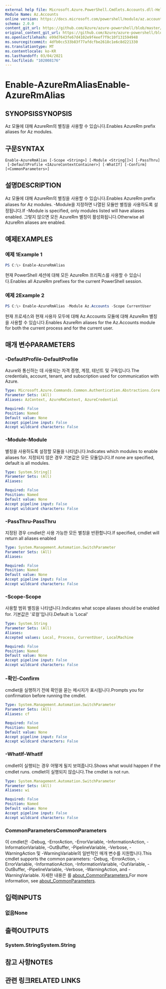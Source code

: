 ```yaml
---
external help file: Microsoft.Azure.PowerShell.Cmdlets.Accounts.dll-Help.xml
Module Name: Az.Accounts
online version: https://docs.microsoft.com/powershell/module/az.accounts/enable-azurermalias
schema: 2.0.0
content_git_url: https://github.com/Azure/azure-powershell/blob/master/src/Accounts/Accounts/help/Enable-AzureRmAlias.md
original_content_git_url: https://github.com/Azure/azure-powershell/blob/master/src/Accounts/Accounts/help/Enable-AzureRmAlias.md
ms.openlocfilehash: e99d7643fe67d4102e9f4eef7f9c10f131594948
ms.sourcegitcommit: 4dfb0cc533b83f77afdcfbe2618c1e6c8d221330
ms.translationtype: MT
ms.contentlocale: ko-KR
ms.lasthandoff: 03/04/2021
ms.locfileid: "102008176"
---
```

# <span data-ttu-id="4fef0-101">Enable-AzureRmAlias</span><span class="sxs-lookup"><span data-stu-id="4fef0-101">Enable-AzureRmAlias</span></span>

## <span data-ttu-id="4fef0-102">SYNOPSIS</span><span class="sxs-lookup"><span data-stu-id="4fef0-102">SYNOPSIS</span></span>
<span data-ttu-id="4fef0-103">Az 모듈에 대해 AzureRm의 별칭을 사용할 수 있습니다.</span><span class="sxs-lookup"><span data-stu-id="4fef0-103">Enables AzureRm prefix aliases for Az modules.</span></span>

## <span data-ttu-id="4fef0-104">구문</span><span class="sxs-lookup"><span data-stu-id="4fef0-104">SYNTAX</span></span>

```
Enable-AzureRmAlias [-Scope <String>] [-Module <String[]>] [-PassThru]
 [-DefaultProfile <IAzureContextContainer>] [-WhatIf] [-Confirm] [<CommonParameters>]
```

## <span data-ttu-id="4fef0-105">설명</span><span class="sxs-lookup"><span data-stu-id="4fef0-105">DESCRIPTION</span></span>
<span data-ttu-id="4fef0-106">Az 모듈에 대해 AzureRm의 별칭을 사용할 수 있습니다.</span><span class="sxs-lookup"><span data-stu-id="4fef0-106">Enables AzureRm prefix aliases for Az modules.</span></span> <span data-ttu-id="4fef0-107">-Module을 지정하면 나열된 모듈만 별칭을 사용하도록 설정됩니다.</span><span class="sxs-lookup"><span data-stu-id="4fef0-107">If -Module is specified, only modules listed will have aliases enabled.</span></span> <span data-ttu-id="4fef0-108">그렇지 않으면 모든 AzureRm 별칭이 활성화됩니다.</span><span class="sxs-lookup"><span data-stu-id="4fef0-108">Otherwise all AzureRm aliases are enabled.</span></span>

## <span data-ttu-id="4fef0-109">예제</span><span class="sxs-lookup"><span data-stu-id="4fef0-109">EXAMPLES</span></span>

### <span data-ttu-id="4fef0-110">예제 1</span><span class="sxs-lookup"><span data-stu-id="4fef0-110">Example 1</span></span>
```powershell
PS C:\> Enable-AzureRmAlias
```

<span data-ttu-id="4fef0-111">현재 PowerShell 세션에 대해 모든 AzureRm 프리픽스를 사용할 수 있습니다.</span><span class="sxs-lookup"><span data-stu-id="4fef0-111">Enables all AzureRm prefixes for the current PowerShell session.</span></span>

### <span data-ttu-id="4fef0-112">예제 2</span><span class="sxs-lookup"><span data-stu-id="4fef0-112">Example 2</span></span>
```powershell
PS C:\> Enable-AzureRmAlias -Module Az.Accounts -Scope CurrentUser
```

<span data-ttu-id="4fef0-113">현재 프로세스와 현재 사용자 모두에 대해 Az.Accounts 모듈에 대해 AzureRm 별칭을 사용할 수 있습니다.</span><span class="sxs-lookup"><span data-stu-id="4fef0-113">Enables AzureRm aliases for the Az.Accounts module for both the current process and for the current user.</span></span>

## <span data-ttu-id="4fef0-114">매개 변수</span><span class="sxs-lookup"><span data-stu-id="4fef0-114">PARAMETERS</span></span>

### <span data-ttu-id="4fef0-115">-DefaultProfile</span><span class="sxs-lookup"><span data-stu-id="4fef0-115">-DefaultProfile</span></span>
<span data-ttu-id="4fef0-116">Azure와 통신하는 데 사용되는 자격 증명, 계정, 테넌트 및 구독입니다.</span><span class="sxs-lookup"><span data-stu-id="4fef0-116">The credentials, account, tenant, and subscription used for communication with Azure.</span></span>

```yaml
Type: Microsoft.Azure.Commands.Common.Authentication.Abstractions.Core.IAzureContextContainer
Parameter Sets: (All)
Aliases: AzContext, AzureRmContext, AzureCredential

Required: False
Position: Named
Default value: None
Accept pipeline input: False
Accept wildcard characters: False
```

### <span data-ttu-id="4fef0-117">-Module</span><span class="sxs-lookup"><span data-stu-id="4fef0-117">-Module</span></span>
<span data-ttu-id="4fef0-118">별칭을 사용하도록 설정할 모듈을 나타냅니다.</span><span class="sxs-lookup"><span data-stu-id="4fef0-118">Indicates which modules to enable aliases for.</span></span>
<span data-ttu-id="4fef0-119">지정되지 않은 경우 기본값은 모든 모듈입니다.</span><span class="sxs-lookup"><span data-stu-id="4fef0-119">If none are specified, default is all modules.</span></span>

```yaml
Type: System.String[]
Parameter Sets: (All)
Aliases:

Required: False
Position: Named
Default value: None
Accept pipeline input: False
Accept wildcard characters: False
```

### <span data-ttu-id="4fef0-120">-PassThru</span><span class="sxs-lookup"><span data-stu-id="4fef0-120">-PassThru</span></span>
<span data-ttu-id="4fef0-121">지정된 경우 cmdlet은 사용 가능한 모든 별칭을 반환합니다.</span><span class="sxs-lookup"><span data-stu-id="4fef0-121">If specified, cmdlet will return all aliases enabled</span></span>

```yaml
Type: System.Management.Automation.SwitchParameter
Parameter Sets: (All)
Aliases:

Required: False
Position: Named
Default value: None
Accept pipeline input: False
Accept wildcard characters: False
```

### <span data-ttu-id="4fef0-122">-Scope</span><span class="sxs-lookup"><span data-stu-id="4fef0-122">-Scope</span></span>
<span data-ttu-id="4fef0-123">사용할 범위 별칭을 나타냅니다.</span><span class="sxs-lookup"><span data-stu-id="4fef0-123">Indicates what scope aliases should be enabled for.</span></span> <span data-ttu-id="4fef0-124">기본값은 '로컬'입니다.</span><span class="sxs-lookup"><span data-stu-id="4fef0-124">Default is 'Local'</span></span>

```yaml
Type: System.String
Parameter Sets: (All)
Aliases:
Accepted values: Local, Process, CurrentUser, LocalMachine

Required: False
Position: Named
Default value: None
Accept pipeline input: False
Accept wildcard characters: False
```

### <span data-ttu-id="4fef0-125">-확인</span><span class="sxs-lookup"><span data-stu-id="4fef0-125">-Confirm</span></span>
<span data-ttu-id="4fef0-126">cmdlet을 실행하기 전에 확인을 묻는 메시지가 표시됩니다.</span><span class="sxs-lookup"><span data-stu-id="4fef0-126">Prompts you for confirmation before running the cmdlet.</span></span>

```yaml
Type: System.Management.Automation.SwitchParameter
Parameter Sets: (All)
Aliases: cf

Required: False
Position: Named
Default value: None
Accept pipeline input: False
Accept wildcard characters: False
```

### <span data-ttu-id="4fef0-127">-WhatIf</span><span class="sxs-lookup"><span data-stu-id="4fef0-127">-WhatIf</span></span>
<span data-ttu-id="4fef0-128">cmdlet이 실행되는 경우 어떻게 될지 보여줍니다.</span><span class="sxs-lookup"><span data-stu-id="4fef0-128">Shows what would happen if the cmdlet runs.</span></span>
<span data-ttu-id="4fef0-129">cmdlet이 실행되지 않습니다.</span><span class="sxs-lookup"><span data-stu-id="4fef0-129">The cmdlet is not run.</span></span>

```yaml
Type: System.Management.Automation.SwitchParameter
Parameter Sets: (All)
Aliases: wi

Required: False
Position: Named
Default value: None
Accept pipeline input: False
Accept wildcard characters: False
```

### <span data-ttu-id="4fef0-130">CommonParameters</span><span class="sxs-lookup"><span data-stu-id="4fef0-130">CommonParameters</span></span>
<span data-ttu-id="4fef0-131">이 cmdlet은 -Debug, -ErrorAction, -ErrorVariable, -InformationAction, -InformationVariable, -OutBuffer, -PipelineVariable, -Verbose, -WarningAction 및 -WarningVariable의 일반적인 매개 변수를 지원합니다.</span><span class="sxs-lookup"><span data-stu-id="4fef0-131">This cmdlet supports the common parameters: -Debug, -ErrorAction, -ErrorVariable, -InformationAction, -InformationVariable, -OutVariable, -OutBuffer, -PipelineVariable, -Verbose, -WarningAction, and -WarningVariable.</span></span> <span data-ttu-id="4fef0-132">자세한 내용은 를 [about_CommonParameters.](http://go.microsoft.com/fwlink/?LinkID=113216)</span><span class="sxs-lookup"><span data-stu-id="4fef0-132">For more information, see [about_CommonParameters](http://go.microsoft.com/fwlink/?LinkID=113216).</span></span>

## <span data-ttu-id="4fef0-133">입력</span><span class="sxs-lookup"><span data-stu-id="4fef0-133">INPUTS</span></span>

### <span data-ttu-id="4fef0-134">없음</span><span class="sxs-lookup"><span data-stu-id="4fef0-134">None</span></span>

## <span data-ttu-id="4fef0-135">출력</span><span class="sxs-lookup"><span data-stu-id="4fef0-135">OUTPUTS</span></span>

### <span data-ttu-id="4fef0-136">System.String</span><span class="sxs-lookup"><span data-stu-id="4fef0-136">System.String</span></span>

## <span data-ttu-id="4fef0-137">참고 사항</span><span class="sxs-lookup"><span data-stu-id="4fef0-137">NOTES</span></span>

## <span data-ttu-id="4fef0-138">관련 링크</span><span class="sxs-lookup"><span data-stu-id="4fef0-138">RELATED LINKS</span></span>
